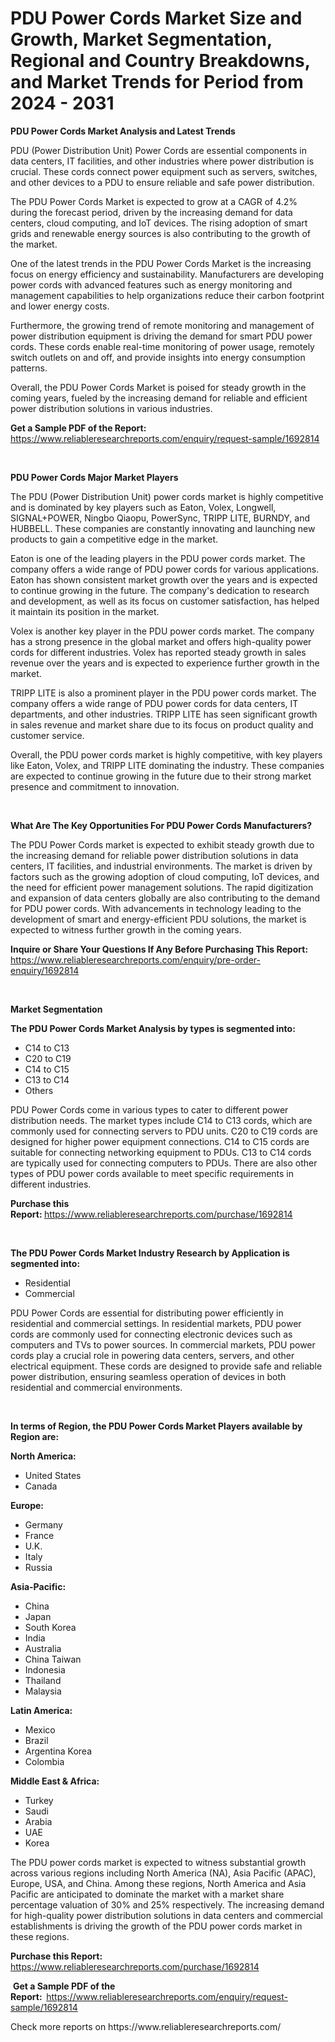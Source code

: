 <p><h1>PDU Power Cords Market Size and Growth, Market Segmentation, Regional and Country Breakdowns, and Market Trends for Period from 2024 -  2031</h1></p><p><strong>PDU Power Cords Market Analysis and Latest Trends</strong></p>
<p><p>PDU (Power Distribution Unit) Power Cords are essential components in data centers, IT facilities, and other industries where power distribution is crucial. These cords connect power equipment such as servers, switches, and other devices to a PDU to ensure reliable and safe power distribution.</p><p>The PDU Power Cords Market is expected to grow at a CAGR of 4.2% during the forecast period, driven by the increasing demand for data centers, cloud computing, and IoT devices. The rising adoption of smart grids and renewable energy sources is also contributing to the growth of the market.</p><p>One of the latest trends in the PDU Power Cords Market is the increasing focus on energy efficiency and sustainability. Manufacturers are developing power cords with advanced features such as energy monitoring and management capabilities to help organizations reduce their carbon footprint and lower energy costs.</p><p>Furthermore, the growing trend of remote monitoring and management of power distribution equipment is driving the demand for smart PDU power cords. These cords enable real-time monitoring of power usage, remotely switch outlets on and off, and provide insights into energy consumption patterns.</p><p>Overall, the PDU Power Cords Market is poised for steady growth in the coming years, fueled by the increasing demand for reliable and efficient power distribution solutions in various industries.</p></p>
<p><strong>Get a Sample PDF of the Report:&nbsp;</strong> <a href="https://www.reliableresearchreports.com/enquiry/request-sample/1692814">https://www.reliableresearchreports.com/enquiry/request-sample/1692814</a></p>
<p>&nbsp;</p>
<p><strong>PDU Power Cords Major Market Players</strong></p>
<p><p>The PDU (Power Distribution Unit) power cords market is highly competitive and is dominated by key players such as Eaton, Volex, Longwell, SIGNAL+POWER, Ningbo Qiaopu, PowerSync, TRIPP LITE, BURNDY, and HUBBELL. These companies are constantly innovating and launching new products to gain a competitive edge in the market.</p><p>Eaton is one of the leading players in the PDU power cords market. The company offers a wide range of PDU power cords for various applications. Eaton has shown consistent market growth over the years and is expected to continue growing in the future. The company's dedication to research and development, as well as its focus on customer satisfaction, has helped it maintain its position in the market.</p><p>Volex is another key player in the PDU power cords market. The company has a strong presence in the global market and offers high-quality power cords for different industries. Volex has reported steady growth in sales revenue over the years and is expected to experience further growth in the market.</p><p>TRIPP LITE is also a prominent player in the PDU power cords market. The company offers a wide range of PDU power cords for data centers, IT departments, and other industries. TRIPP LITE has seen significant growth in sales revenue and market share due to its focus on product quality and customer service.</p><p>Overall, the PDU power cords market is highly competitive, with key players like Eaton, Volex, and TRIPP LITE dominating the industry. These companies are expected to continue growing in the future due to their strong market presence and commitment to innovation.</p></p>
<p>&nbsp;</p>
<p><strong>What Are The Key Opportunities For PDU Power Cords Manufacturers?</strong></p>
<p><p>The PDU Power Cords market is expected to exhibit steady growth due to the increasing demand for reliable power distribution solutions in data centers, IT facilities, and industrial environments. The market is driven by factors such as the growing adoption of cloud computing, IoT devices, and the need for efficient power management solutions. The rapid digitization and expansion of data centers globally are also contributing to the demand for PDU power cords. With advancements in technology leading to the development of smart and energy-efficient PDU solutions, the market is expected to witness further growth in the coming years.</p></p>
<p><strong>Inquire or Share Your Questions If Any Before Purchasing This Report:</strong> <a href="https://www.reliableresearchreports.com/enquiry/pre-order-enquiry/1692814">https://www.reliableresearchreports.com/enquiry/pre-order-enquiry/1692814</a></p>
<p>&nbsp;</p>
<p><strong>Market Segmentation</strong></p>
<p><strong>The PDU Power Cords Market Analysis by types is segmented into:</strong></p>
<p><ul><li>C14 to C13</li><li>C20 to C19</li><li>C14 to C15</li><li>C13 to C14</li><li>Others</li></ul></p>
<p><p>PDU Power Cords come in various types to cater to different power distribution needs. The market types include C14 to C13 cords, which are commonly used for connecting servers to PDU units. C20 to C19 cords are designed for higher power equipment connections. C14 to C15 cords are suitable for connecting networking equipment to PDUs. C13 to C14 cords are typically used for connecting computers to PDUs. There are also other types of PDU power cords available to meet specific requirements in different industries.</p></p>
<p><strong>Purchase this Report:&nbsp;</strong><a href="https://www.reliableresearchreports.com/purchase/1692814">https://www.reliableresearchreports.com/purchase/1692814</a></p>
<p>&nbsp;</p>
<p><strong>The PDU Power Cords Market Industry Research by Application is segmented into:</strong></p>
<p><ul><li>Residential</li><li>Commercial</li></ul></p>
<p><p>PDU Power Cords are essential for distributing power efficiently in residential and commercial settings. In residential markets, PDU power cords are commonly used for connecting electronic devices such as computers and TVs to power sources. In commercial markets, PDU power cords play a crucial role in powering data centers, servers, and other electrical equipment. These cords are designed to provide safe and reliable power distribution, ensuring seamless operation of devices in both residential and commercial environments.</p></p>
<p>&nbsp;</p>
<p><strong>In terms of Region, the PDU Power Cords Market Players available by Region are:</strong></p>
<p>
    <p> <strong> North America: </strong>
        <ul>
            <li>United States</li>
            <li>Canada</li>
        </ul>
        </p> 
    <p> <strong> Europe: </strong>
        <ul>
            <li>Germany</li>
            <li>France</li>
            <li>U.K.</li>
            <li>Italy</li>
            <li>Russia</li>
        </ul>
        </p> 
    <p> <strong> Asia-Pacific: </strong>
        <ul>
            <li>China</li>
            <li>Japan</li>
            <li>South Korea</li>
            <li>India</li>
            <li>Australia</li>
            <li>China Taiwan</li>
            <li>Indonesia</li>
            <li>Thailand</li>
            <li>Malaysia</li>
        </ul>
        </p> 
    <p> <strong> Latin America: </strong>
        <ul>
            <li>Mexico</li>
            <li>Brazil</li>
            <li>Argentina Korea</li>
            <li>Colombia</li>
        </ul>
        </p> 
    <p> <strong> Middle East & Africa: </strong>
        <ul>
            <li>Turkey</li>
            <li>Saudi</li>
            <li>Arabia</li>
            <li>UAE</li>
            <li>Korea</li>
        </ul>
    </p>
    </p>
<p><p>The PDU power cords market is expected to witness substantial growth across various regions including North America (NA), Asia Pacific (APAC), Europe, USA, and China. Among these regions, North America and Asia Pacific are anticipated to dominate the market with a market share percentage valuation of 30% and 25% respectively. The increasing demand for high-quality power distribution solutions in data centers and commercial establishments is driving the growth of the PDU power cords market in these regions.</p></p>
<p><strong>Purchase this Report: </strong><a href="https://www.reliableresearchreports.com/purchase/1692814">https://www.reliableresearchreports.com/purchase/1692814</a></p>
<p>&nbsp;<strong>Get a Sample PDF of the Report:&nbsp;&nbsp;</strong><a href="https://www.reliableresearchreports.com/enquiry/request-sample/1692814">https://www.reliableresearchreports.com/enquiry/request-sample/1692814</a></p>
<p><strong></strong></p>
<p>Check more reports on https://www.reliableresearchreports.com/</p>